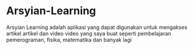 # Arsyian-Learning
Arsyian Learning adalah aplikasi yang dapat digunakan untuk mengakses artikel artikel dan video video yang saya buat seperti pembelajaran pemerograman, fisika, matematika dan banyak lagi 

